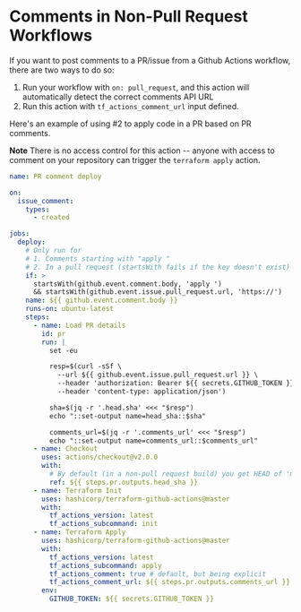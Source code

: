 # Comments in Non-Pull Request Workflows

If you want to post comments to a PR/issue from a Github Actions workflow, there are two ways to do so:

1. Run your workflow with `on: pull_request`, and this action will automatically detect the correct comments API URL
2. Run this action with `tf_actions_comment_url` input defined.

Here's an example of using #2 to apply code in a PR based on PR comments.

**Note** There is no access control for this action -- anyone with access to comment on your repository can trigger the `terraform apply` action.

```yaml
name: PR comment deploy

on:
  issue_comment:
    types:
      - created

jobs:
  deploy:
    # Only run for
    # 1. Comments starting with "apply "
    # 2. In a pull request (startsWith fails if the key doesn't exist)
    if: >
      startsWith(github.event.comment.body, 'apply ')
      && startsWith(github.event.issue.pull_request.url, 'https://')
    name: ${{ github.event.comment.body }}
    runs-on: ubuntu-latest
    steps:
      - name: Load PR details
        id: pr
        run: |
          set -eu

          resp=$(curl -sSf \
            --url ${{ github.event.issue.pull_request.url }} \
            --header 'authorization: Bearer ${{ secrets.GITHUB_TOKEN }}' \
            --header 'content-type: application/json')

          sha=$(jq -r '.head.sha' <<< "$resp")
          echo "::set-output name=head_sha::$sha"

          comments_url=$(jq -r '.comments_url' <<< "$resp")
          echo "::set-output name=comments_url::$comments_url"
      - name: Checkout
        uses: actions/checkout@v2.0.0
        with:
          # By default (in a non-pull request build) you get HEAD of 'master'
          ref: ${{ steps.pr.outputs.head_sha }}
      - name: Terraform Init
        uses: hashicorp/terraform-github-actions@master
        with:
          tf_actions_version: latest
          tf_actions_subcommand: init
      - name: Terraform Apply
        uses: hashicorp/terraform-github-actions@master
        with:
          tf_actions_version: latest
          tf_actions_subcommand: apply
          tf_actions_comment: true # default, but being explicit
          tf_actions_comment_url: ${{ steps.pr.outputs.comments_url }}
        env:
          GITHUB_TOKEN: ${{ secrets.GITHUB_TOKEN }}
```

